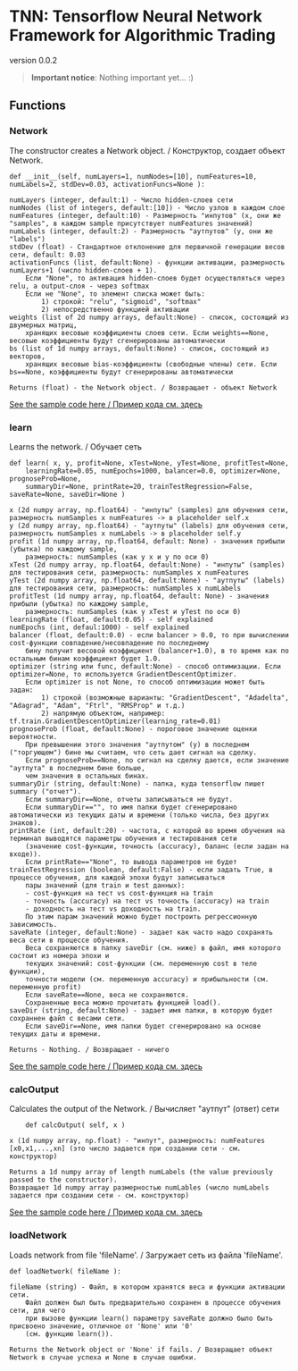 TNN: Tensorflow Neural Network Framework for Algorithmic Trading 
================================================================
version 0.0.2

> **Important notice**:
> Nothing important yet... :)

Functions
----------

### Network ###
The constructor creates a Network object. / Конструктор, создает объект Network.
~~~
def __init__(self, numLayers=1, numNodes=[10], numFeatures=10, numLabels=2, stdDev=0.03, activationFuncs=None ):
~~~
    numLayers (integer, default:1) - Число hidden-слоев сети
    numNodes (list of integers, default:[10]) - Число узлов в каждом слое
    numFeatures (integer, default:10) - Размерность "инпутов" (x, они же "samples", в каждом sample присутствует numFeatures значений)
    numLabels (integer, default:2) - Размерность "аутпутов" (y, они же "labels")
    stdDev (float) - Стандартное отклонение для первичной генерации весов сети, default: 0.03 
    activationFuncs (list, default:None) - функции активации, размерность numLayers+1 (число hidden-слоев + 1). 
        Если "None", то активация hidden-слоев будет осуществляться через relu, а output-слоя - через softmax
        Если не "None", то элемент списка может быть:
            1) строкой: "relu", "sigmoid", "softmax"
            2) непосредственно функцией активации
    weights (list of 2d numpy arrays, default:None) - список, состоящий из двумерных матриц, 
        хранящих весовые коэффициенты слоев сети. Если weights==None, весовые коэффициенты будут сгенерированы автоматически
    bs (list of 1d numpy arrays, default:None) - список, состоящий из векторов, 
        хранящих весовые bias-коэффициенты (свободные члены) сети. Если bs==None, коэффициенты будут сгенерированы автоматически
	
	Returns (float) - the Network object. / Возвращает - объект Network

[See the sample code here / Пример кода см. здесь](samples/sample.py) 

### learn ###
Learns the network. / Обучает сеть
~~~
def learn( x, y, profit=None, xTest=None, yTest=None, profitTest=None, 
    learningRate=0.05, numEpochs=1000, balancer=0.0, optimizer=None, prognoseProb=None, 
    summaryDir=None, printRate=20, trainTestRegression=False, saveRate=None, saveDir=None )
~~~
    x (2d numpy array, np.float64) - "инпуты" (samples) для обучения сети, размерность numSamples x numFeatures -> в placeholder self.x
    y (2d numpy array, np.float64) - "аутпуты" (labels) для обучения сети, размерность numSamples x numLabels -> в placeholder self.y
    profit (1d numpy array, np.float64, default: None) - значения прибыли (убытка) по каждому sample, 
        размерность: numSamples (как у x и y по оси 0)
    xTest (2d numpy array, np.float64, default:None) - "инпуты" (samples) для тестирования сети, размерность: numSamples x numFeatures 
    yTest (2d numpy array, np.float64, default:None) - "аутпуты" (labels) для тестирования сети, размерность: numSamples x numLabels
    profitTest (1d numpy array, np.float64, default: None) - значения прибыли (убытка) по каждому sample, 
        размерность: numSamples (как у xTest и yTest по оси 0)
    learningRate (float, default:0.05) - self explained 
    numEpochs (int, defaul:1000) - self explained
    balancer (float, default:0.0) - если balancer > 0.0, то при вычислении cost-функции совпадение/несовпадение по последнему 
        бину получит весовой коэффициент (balancer+1.0), в то время как по остальным бинам коэффициент будет 1.0.
    optimizer (string или func, default:None) - способ оптимизации. Если optimizer=None, то используется GradientDescentOptimizer. 
        Если optimizer is not None, то способ оптимизации может быть задан:
            1) строкой (возможные варианты: "GradientDescent", "Adadelta", "Adagrad", "Adam", "Ftrl", "RMSProp" и т.д.)
            2) напрямую объектом, например: tf.train.GradientDescentOptimizer(learning_rate=0.01) 
    prognoseProb (float, default:None) - пороговое значение оценки вероятности.
        При превышении этого значения "аутпутом" (y) в последнем ("торгующем") бине мы считаем, что сеть дает сигнал на сделку. 
        Если prognoseProb==None, по сигнал на сделку дается, если значение "аутпута" в последнем бине больше, 
        чем значения в остальных бинах. 
    summaryDir (string, default:None) - папка, куда tensorflow пишет summary ("отчет"). 
        Если summaryDir==None, отчеты записываться не будут.
        Если summaryDir=="", то имя папки будет сгенерировано автоматически из текущих даты и времени (только числа, без других знаков).
    printRate (int, default:20) - частота, с которой во время обучения на терминал выводятся параметры обучения и тестирования сети
        (значение cost-функции, точность (accuracy), баланс (если задан на входе)).
        Если printRate=="None", то вывода параметров не будет
    trainTestRegression (boolean, default:False) - если задать True, в процессе обучения, для каждой эпохи будут записываться
        пары значений (для train и test данных): 
        - cost-функция на тест vs cost-функция на train
        - точность (accuracy) на тест vs точность (accuracy) на train
        - доходность на тест vs доходность на train.
        По этим парам значений можно будет построить регрессионную зависимость.
    saveRate (integer, default:None) - задает как часто надо сохранять веса сети в процессе обучения.
        Веса сохраняются в папку saveDir (см. ниже) в файл, имя которого состоит из номера эпохи и
        текущих значений: cost-функции (см. переменную cost в теле функции), 
        точности модели (см. переменную accuracy) и прибыльности (см. переменную profit)  
        Если saveRate==None, веса не сохраняются.
        Сохраненные веса можно прочитать функцией load().
    saveDir (string, default:None) - задает имя папки, в которую будет сохраннен файл с весами сети.
        Если saveDir==None, имя папки будет сгенерировано на основе текущих даты и времени.

	Returns - Nothing. / Возвращает - ничего

[See the sample code here / Пример кода см. здесь](samples/sample.py) 
	
### calcOutput ###
Calculates the output of the Network. / Вычисляет "аутпут" (ответ) сети
~~~
    def calcOutput( self, x )
~~~
    x (1d numpy array, np.float) - "инпут", размерность: numFeatures [x0,x1,...,xn] (это число задается при создании сети - см. конструктор)

	Returns a 1d numpy array of length numLabels (the value previously passed to the constructor).
	Возвращает 1d numpy array размерностью numLables (число numLabels задается при создании сети - см. конструктор) 

[See the sample code here / Пример кода см. здесь](samples/calcOutput.py) 

### loadNetwork ###
Loads network from file 'fileName'. / Загружает сеть из файла 'fileName'.
~~~
def loadNetwork( fileName ):
~~~
    fileName (string) - Файл, в котором хранятся веса и функции активации сети.
        Файл должен был быть предварительно сохранен в процессе обучения сети, для чего
        при вызове функции learn() параметру saveRate должно было быть присвоено значение, отличное от 'None' или '0'
        (см. функцию learn()).
 
	Returns the Network object or 'None' if fails. / Возвращает объект Network в случае успеха и None в случае ошибки.

